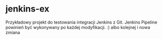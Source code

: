 # jenkins-ex

Przykładowy projekt do testowania integracji Jenkins z Git.
Jenkins Pipeline powinień być wykonywany po każdej modyfikacji. :) albo kolejnej i nowa zmiana
